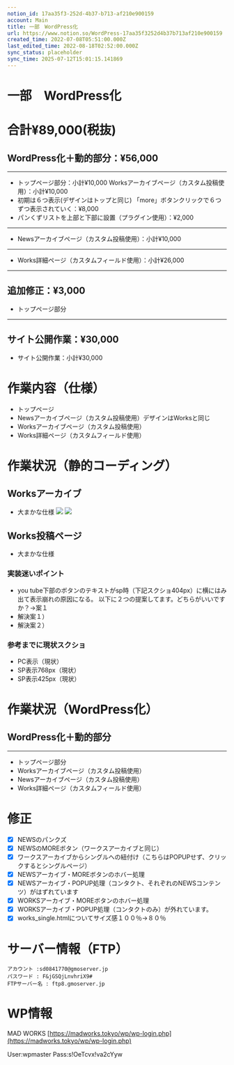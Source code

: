 ```yaml
---
notion_id: 17aa35f3-252d-4b37-b713-af210e900159
account: Main
title: 一部　WordPress化
url: https://www.notion.so/WordPress-17aa35f3252d4b37b713af210e900159
created_time: 2022-07-08T05:51:00.000Z
last_edited_time: 2022-08-18T02:52:00.000Z
sync_status: placeholder
sync_time: 2025-07-12T15:01:15.141869
---
```

# 一部　WordPress化

  # 合計¥89,000(税抜)
  ## WordPress化＋動的部分：¥56,000
  ---
  - トップページ部分：小計¥10,000
  Worksアーカイブページ（カスタム投稿使用）：小計¥10,000
  - 初期は６つ表示(デザインはトップと同じ)
「more」ボタンクリックで６つずつ表示されていく：¥8,000
  - パンくずリストを上部と下部に設置（プラグイン使用）：¥2,000
  ---
  - Newsアーカイブページ（カスタム投稿使用）：小計¥10,000
  ---
  - Works詳細ページ（カスタムフィールド使用）：小計¥26,000
  ---
  ## 追加修正：¥3,000
  - トップページ部分
  ---
  ## サイト公開作業：¥30,000
  - サイト公開作業：小計¥30,000
  
# 作業内容（仕様）
  - トップページ
  - Newsアーカイブページ（カスタム投稿使用）デザインはWorksと同じ
  - Worksアーカイブページ（カスタム投稿使用）
  - Works詳細ページ（カスタムフィールド使用）
# 作業状況（静的コーディング）
  ## Worksアーカイブ
  - 大まかな仕様
  ![](https://prod-files-secure.s3.us-west-2.amazonaws.com/736adce6-a3a4-4a64-9f74-d9aa055c96d2/f1df4fa2-db46-4ac8-bdbb-2c13f8ecd550/%E3%82%B9%E3%82%AF%E3%83%AA%E3%83%BC%E3%83%B3%E3%82%B7%E3%83%A7%E3%83%83%E3%83%88_2022-07-13_13.58.26.png?X-Amz-Algorithm=AWS4-HMAC-SHA256&X-Amz-Content-Sha256=UNSIGNED-PAYLOAD&X-Amz-Credential=ASIAZI2LB466TZH6RATY%2F20250719%2Fus-west-2%2Fs3%2Faws4_request&X-Amz-Date=20250719T051737Z&X-Amz-Expires=3600&X-Amz-Security-Token=IQoJb3JpZ2luX2VjEIT%2F%2F%2F%2F%2F%2F%2F%2F%2F%2FwEaCXVzLXdlc3QtMiJIMEYCIQDfA1jKzQejVvQUK6tzYE1ERo%2FoyDnZLp9vHMFDf8qtkQIhANL3r4goJsD666lA4mxl46cpoHHsWqRaTbWD1aFlv%2BMFKogECJ3%2F%2F%2F%2F%2F%2F%2F%2F%2F%2FwEQABoMNjM3NDIzMTgzODA1IgxqX%2B0EIShnuHmhIdQq3APM4sOTDsSL3wXbNzVI91OXKy762SQd8bkfWGRr4mmrvRhSyQCd9yZohJaHK6ZxjbiHpXo2QLdT%2F70wi0dYsa1fu9%2Ff5EyKneIFGPCuZJsgBcGlfG3AQ6Dds4spHr4sma4ErdUnuEbqrcUO2fWzoP7l2bMiIdMYWGmd6VzpnrfMGsZBpMzE2CtltC3FFpAoRf6vi6Rhn%2FXH3d4jTpSm0mlHio6zBvFYX73rvcfijhoJ4fRx3l52xxkvUHtn6N5suGMuGpr1gtrmTxc4PC8KO2ySSaQPeA11v5C%2B%2BAB7uIdabvZf7vqT%2Fl39sI5HO5%2F2NMnC8tPrCHaGMS33%2FcjMudF31vpBUH36vo%2Flu3RX3O7WPkPOb0RNFLqplImNpB5ptZC%2FZ3%2FCkDqdv6CAyVfMePhBFZch5mhjo5fFfIKX05I1JmoBl1Kf9Jg1vulNTY6ICrrVxkfbXa8BI3R5XJYt44gXJS7Hmv8MkIEtKRsPLC56dLVTfk%2B41%2Fut7FJf4lE5h%2Bf0wL%2BkLPWJXIDUnrHiHikxAIhVSN4%2FcFCYCeIhswp9xulVGHn77lHeqX38vpmayiasKS9kMzkOmlY1pv%2BXM15fELEWbLQDQQp9AQZuT060zjxYM9N8SimgTwZnHDCVquzDBjqkAQWD%2Bifs9%2BU7fkSBQeKWiftOOjGvqrA%2FrxJ8j83V6Vkp3IDkeCR6e%2BvQWxzXJlvW5vijxUseQG3XWcpuWGFVyD%2FRz9nhRoQNbSaUJHB%2FSsVLeMrA6eThkn0%2Fo0XqBzfsAhU3uLRAdJGdI%2BePdrMqAwmQ5TnXQg7T4Rz95RNUF%2BByoS%2BSYKFbHVwTibKIxkuzmVMFpfDO%2F0PlEP%2FQXk6Uxblw0kDE&X-Amz-Signature=42cef8d9d8d29da329d785583b297d5b6b62d3c440db19cb268fec163fc80ea2&X-Amz-SignedHeaders=host&x-amz-checksum-mode=ENABLED&x-id=GetObject)
  ![](https://prod-files-secure.s3.us-west-2.amazonaws.com/736adce6-a3a4-4a64-9f74-d9aa055c96d2/acbf8d58-1ab3-4d92-80cf-b5258798087d/%E3%82%B9%E3%82%AF%E3%83%AA%E3%83%BC%E3%83%B3%E3%82%B7%E3%83%A7%E3%83%83%E3%83%88_2022-07-13_13.59.02.png?X-Amz-Algorithm=AWS4-HMAC-SHA256&X-Amz-Content-Sha256=UNSIGNED-PAYLOAD&X-Amz-Credential=ASIAZI2LB466TZH6RATY%2F20250719%2Fus-west-2%2Fs3%2Faws4_request&X-Amz-Date=20250719T051737Z&X-Amz-Expires=3600&X-Amz-Security-Token=IQoJb3JpZ2luX2VjEIT%2F%2F%2F%2F%2F%2F%2F%2F%2F%2FwEaCXVzLXdlc3QtMiJIMEYCIQDfA1jKzQejVvQUK6tzYE1ERo%2FoyDnZLp9vHMFDf8qtkQIhANL3r4goJsD666lA4mxl46cpoHHsWqRaTbWD1aFlv%2BMFKogECJ3%2F%2F%2F%2F%2F%2F%2F%2F%2F%2FwEQABoMNjM3NDIzMTgzODA1IgxqX%2B0EIShnuHmhIdQq3APM4sOTDsSL3wXbNzVI91OXKy762SQd8bkfWGRr4mmrvRhSyQCd9yZohJaHK6ZxjbiHpXo2QLdT%2F70wi0dYsa1fu9%2Ff5EyKneIFGPCuZJsgBcGlfG3AQ6Dds4spHr4sma4ErdUnuEbqrcUO2fWzoP7l2bMiIdMYWGmd6VzpnrfMGsZBpMzE2CtltC3FFpAoRf6vi6Rhn%2FXH3d4jTpSm0mlHio6zBvFYX73rvcfijhoJ4fRx3l52xxkvUHtn6N5suGMuGpr1gtrmTxc4PC8KO2ySSaQPeA11v5C%2B%2BAB7uIdabvZf7vqT%2Fl39sI5HO5%2F2NMnC8tPrCHaGMS33%2FcjMudF31vpBUH36vo%2Flu3RX3O7WPkPOb0RNFLqplImNpB5ptZC%2FZ3%2FCkDqdv6CAyVfMePhBFZch5mhjo5fFfIKX05I1JmoBl1Kf9Jg1vulNTY6ICrrVxkfbXa8BI3R5XJYt44gXJS7Hmv8MkIEtKRsPLC56dLVTfk%2B41%2Fut7FJf4lE5h%2Bf0wL%2BkLPWJXIDUnrHiHikxAIhVSN4%2FcFCYCeIhswp9xulVGHn77lHeqX38vpmayiasKS9kMzkOmlY1pv%2BXM15fELEWbLQDQQp9AQZuT060zjxYM9N8SimgTwZnHDCVquzDBjqkAQWD%2Bifs9%2BU7fkSBQeKWiftOOjGvqrA%2FrxJ8j83V6Vkp3IDkeCR6e%2BvQWxzXJlvW5vijxUseQG3XWcpuWGFVyD%2FRz9nhRoQNbSaUJHB%2FSsVLeMrA6eThkn0%2Fo0XqBzfsAhU3uLRAdJGdI%2BePdrMqAwmQ5TnXQg7T4Rz95RNUF%2BByoS%2BSYKFbHVwTibKIxkuzmVMFpfDO%2F0PlEP%2FQXk6Uxblw0kDE&X-Amz-Signature=d13855656e22dc5779337627a865202f9e3f02fd4a7aaf818629d594cdf8e2b0&X-Amz-SignedHeaders=host&x-amz-checksum-mode=ENABLED&x-id=GetObject)
  ## Works投稿ページ
  - 大まかな仕様
  ### 実装迷いポイント
  - you tube下部のボタンのテキストがsp時（下記スクショ404px）に横にはみ出て表示崩れの原因になる。
以下に２つの提案してます。どちらがいいですか？→案１
  - 解決案１）
  - 解決案２）
  ### 参考までに現状スクショ
  - PC表示（現状）
  - SP表示768px（現状）
  - SP表示425px（現状）
  
# 作業状況（WordPress化）
  ## WordPress化＋動的部分
  ---
  - トップページ部分
  - Worksアーカイブページ（カスタム投稿使用）
  - Newsアーカイブページ（カスタム投稿使用）
  - Works詳細ページ（カスタムフィールド使用）
# 修正
  - [x] NEWSのパンクズ
  - [x] NEWSのMOREボタン（ワークスアーカイブと同じ）
  - [x] ワークスアーカイブからシングルへの紐付け（こちらはPOPUPせず、クリックするとシングルページ）
  - [x] NEWSアーカイブ・MOREボタンのホバー処理
  - [x] NEWSアーカイブ・POPUP処理（コンタクト、それぞれのNEWSコンテンツ）がはずれています
  - [x] WORKSアーカイブ・MOREボタンのホバー処理
  - [x] WORKSアーカイブ・POPUP処理（コンタクトのみ）が外れています。
  - [x] works_single.htmlについてサイズ感１００％→８０％
# サーバー情報（FTP）
```plain text
アカウント :sd0841770@gmoserver.jp
パスワード : F&jGSQjLnvhriX9#
FTPサーバー名 : ftp8.gmoserver.jp
```
# WP情報
MAD WORKS
[https://madworks.tokyo/wp/wp-login.php](https://madworks.tokyo/wp/wp-login.php)

User:wpmaster
Pass:s!OeTcvx!va2cYyw
